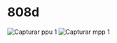 # 808d
![Capturar ppu 1](https://github.com/alanmmartins/808d/assets/63621071/08421edb-d01f-460d-946b-e30a64afb8d3)
![Capturar mpp 1](https://github.com/alanmmartins/808d/assets/63621071/ba2ec44d-f396-4da5-9a4e-b16a1fa029d2)
